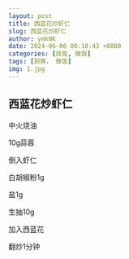 ```yaml
---
layout: post
title: 西蓝花炒虾仁
slug: 西蓝花炒虾仁
author: ymkNK
date: 2024-06-06 00:18:43 +0800
categories: [技能, 做饭]
tags: [厨房， 做饭]
img: 1.jpg
---
```


## 西蓝花炒虾仁

中火烧油

10g蒜蓉

倒入虾仁

白胡椒粉1g

盐1g

生抽10g

加入西蓝花

翻炒1分钟
